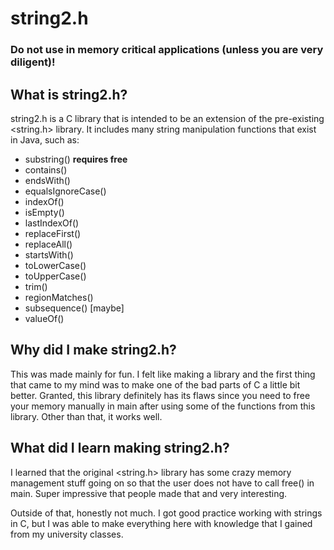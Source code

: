 # string2.h
### Do not use in memory critical applications (unless you are very diligent)!


## What is string2.h?
string2.h is a C library that is intended to be an extension of the pre-existing <string.h> library. 
It includes many string manipulation functions that exist in Java, such as:
- substring()  **requires free**
- contains() 
- endsWith()
- equalsIgnoreCase()
- indexOf()
- isEmpty() 
- lastIndexOf()
- replaceFirst()
- replaceAll()
- startsWith()
- toLowerCase()
- toUpperCase()
- trim()
- regionMatches()
- subsequence() [maybe]
- valueOf()



## Why did I make string2.h?
This was made mainly for fun. I felt like making a library and the first thing that came to my mind was to make one of the bad parts of C a little bit better. 
Granted, this library definitely has its flaws since you need to free your memory manually in main after using some of the functions from this library. 
Other than that, it works well. 

## What did I learn making string2.h?
I learned that the original <string.h> library has some crazy memory management stuff going on so that the user does not have to call free() in main. Super impressive that people made that and very interesting. 

Outside of that, honestly not much. I got good practice working with strings in C, but I was able to make everything here with knowledge that I gained from my university classes. 
